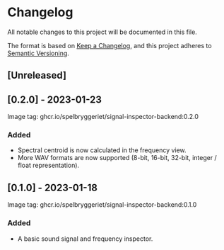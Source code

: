 # Changelog

All notable changes to this project will be documented in this file.

The format is based on [Keep a Changelog](https://keepachangelog.com/en/1.0.0/), and this project
adheres to [Semantic Versioning](https://semver.org/spec/v2.0.0.html).

## [Unreleased]

## [0.2.0] - 2023-01-23

Image tag: ghcr.io/spelbryggeriet/signal-inspector-backend:0.2.0

### Added

- Spectral centroid is now calculated in the frequency view.
- More WAV formats are now supported (8-bit, 16-bit, 32-bit, integer / float representation).

## [0.1.0] - 2023-01-18

Image tag: ghcr.io/spelbryggeriet/signal-inspector-backend:0.1.0

### Added

- A basic sound signal and frequency inspector.
